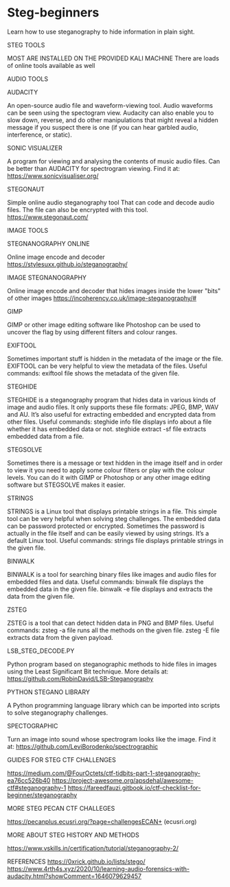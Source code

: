 # Steg-beginners
Learn how to use steganography to hide information in plain sight.


STEG TOOLS 

MOST ARE INSTALLED ON THE PROVIDED KALI MACHINE
There are loads of online tools available as well


AUDIO TOOLS


AUDACITY

An open-source audio file and waveform-viewing tool. Audio waveforms can be seen using the spectogram view. Audacity can also enable you to slow down, reverse, and do other manipulations that might reveal a hidden message if you suspect there is one (if you can hear garbled audio, interference, or static).


SONIC VISUALIZER

A program for viewing and analysing the contents of music audio files. Can be better than AUDACITY for spectrogram viewing. 
Find it at: https://www.sonicvisualiser.org/


STEGONAUT

Simple online audio steganography tool That can code and decode audio files. The file can also be encrypted with this tool.
https://www.stegonaut.com/


IMAGE TOOLS

STEGNANOGRAPHY ONLINE

Online image encode and decoder
https://stylesuxx.github.io/steganography/


IMAGE STEGNANOGRAPHY

Online image encode and decoder that hides images inside the lower "bits" of other images
https://incoherency.co.uk/image-steganography/#


GIMP

GIMP or other image editing software like Photoshop can be used to uncover the flag by using different filters and colour ranges.


EXIFTOOL

Sometimes important stuff is hidden in the metadata of the image or the file. EXIFTOOL can be very helpful to view the metadata of the files.
Useful commands:
exiftool file shows the metadata of the given file.


STEGHIDE

STEGHIDE is a steganography program that hides data in various kinds of image and audio files. It only supports these file formats: JPEG, BMP, WAV and AU. It’s also useful for extracting embedded and encrypted data from other files.
Useful commands:
steghide info file displays info about a file whether it has embedded data or not.
steghide extract -sf file extracts embedded data from a file.


STEGSOLVE

Sometimes there is a message or text hidden in the image itself and in order to view it you need to apply some colour filters or play with the colour levels. You can do it with GIMP or Photoshop or any other image editing software but STEGSOLVE makes it easier.


STRINGS

STRINGS is a Linux tool that displays printable strings in a file. This simple tool can be very helpful when solving steg challenges. The embedded data can be password protected or encrypted. Sometimes the password is actually in the file itself and can be easily viewed by using strings. It’s a default Linux tool.
Useful commands:
strings file displays printable strings in the given file.


BINWALK

BINWALK is a tool for searching binary files like images and audio files for embedded files and data.
Useful commands:
binwalk file displays the embedded data in the given file.
binwalk -e file displays and extracts the data from the given file.


ZSTEG

ZSTEG is a tool that can detect hidden data in PNG and BMP files.
Useful commands:
zsteg -a file runs all the methods on the given file.
zsteg -E file extracts data from the given payload.


LSB_STEG_DECODE.PY

Python program based on steganographic methods to hide files in images using the Least Significant Bit technique. 
More details at: https://github.com/RobinDavid/LSB-Steganography


PYTHON STEGANO LIBRARY

A Python programming language library which can be imported into scripts to solve steganography challenges.


SPECTOGRAPHIC

Turn an image into sound whose spectrogram looks like the image. 
Find it at: https://github.com/LeviBorodenko/spectrographic


GUIDES FOR STEG CTF CHALLENGES

https://medium.com/@FourOctets/ctf-tidbits-part-1-steganography-ea76cc526b40
https://project-awesome.org/apsdehal/awesome-ctf#steganography-1
https://fareedfauzi.gitbook.io/ctf-checklist-for-beginner/steganography


MORE STEG PECAN CTF CHALLEGES

https://pecanplus.ecusri.org/?page=challengesECAN+ (ecusri.org)


MORE ABOUT STEG HISTORY AND METHODS

https://www.vskills.in/certification/tutorial/steganography-2/


REFERENCES
https://0xrick.github.io/lists/stego/
https://www.4rth4s.xyz/2020/10/learning-audio-forensics-with-audacity.html?showComment=1646079629457
